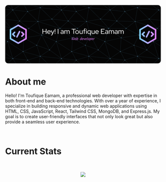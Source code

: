 <img src="https://github.com/Toufique18/Toufique18/blob/main/images/github-header-image.png" alt="">

<h1>About me</h1>

<p>Hello! I'm Toufique Eamam, a professional web developer with expertise in both front-end and back-end technologies. With over a year of experience, I specialize in building responsive and dynamic web applications using HTML, CSS, JavaScript, React, Tailwind CSS, MongoDB, and Express.js. My goal is to create user-friendly interfaces that not only look great but also provide a seamless user experience.</p>


<br />
<h1>Current Stats</h1>
<br />
<p align="center">
  <img width="60%" src="https://github-readme-stats.vercel.app/api?username=Toufique18&show_icons=true&theme=dracula&hide=stars,issues" />
</p>
